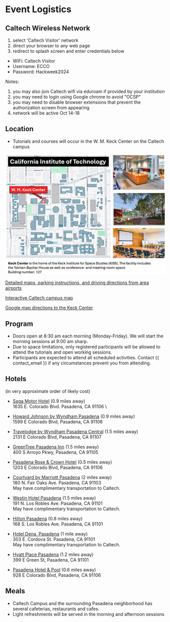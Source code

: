 # Event Logistics

## Caltech Wireless Network

1. select 'Caltech Visitor' network
2. direct your browser to any web page
3. redirect to splash screen and enter credentials below

* WiFi: Caltech Visitor
* Username: ECCO
* Password: Hackweek2024

Notes: 
1. you may also join Caltech wifi via eduroam if provided by your institution
2. you may need to login using Google chrome to avoid "OCSP"
3. you may need to disable browser extensions that prevent the authorization screen from appearing
4. network will be active Oct 14-18

## Location

* Tutorials and courses will occur in the W. M. Keck Center on the Caltech campus 

![banner](img/Keck_Map.png)

[Detailed maps, parking instructions, and driving directions from area airports](https://www.kiss.caltech.edu/directions.html)

[Interactive Caltech campus map](https://www.caltech.edu/map/campus/w-m-keck-center)

[Google map directions to the Keck Center](https://www.google.com/maps?daddr=34.13983634392368,-118.12651734799147&saddr=34.20043487922543,-118.16947571072777)

## Program

* Doors open at 8:30 am each morning (Monday-Friday). We will start the morning
  sessions at 9:00 am sharp.
* Due to space limitations, only registered participants will be allowed
  to attend the tutorials and open working sessions.
* Participants are expected to attend all scheduled activities. Contact
  {{ contact_email }} if any circumstances prevent you from attending.

## Hotels 

(in very approximate order of likely cost)

* [Saga Motor Hotel](https://thesagamotorhotel.com/) (0.9 miles away) \
1635 E. Colorado Blvd. Pasadena, CA 91106 \

* [Howard Johnson by Wyndham Pasadena](https://www.wyndhamhotels.com/hojo/pasadena-california/howard-johnson-pasadena/overview) (0.9 miles away) \
1599 E Colorado Blvd, Pasadena, CA 91106 

* [Travelodge by Wyndham Pasadena Central](https://www.wyndhamhotels.com/travelodge/pasadena-california/travelodge-pasadena-central/overview) (1.5 miles away) \
2131 E Colorado Blvd, Pasadena, CA 91107

* [GreenTree Pasadena Inn](https://www.greentreeinn.com/hotels/ca/pasadena) (1.5 miles away) \
400 S Arroyo Pkwy, Pasadena, CA 91105

* [Pasadena Rose & Crown Hotel](https://www.pasadenaroseandcrown.com/) (0.5 miles away) \
1203 E Colorado Blvd, Pasadena, CA 91106

* [Courtyard by Marriott Pasadena](https://www.marriott.com/en-us/hotels/laxot-courtyard-los-angeles-pasadena-old-town/overview/) (2 miles away) \
180 N. Fair Oaks Ave. Pasadena, CA 91103 \
May have complimentary transportation to Caltech.

* [Westin Hotel Pasadena](https://www.marriott.com/en-us/hotels/laxpw-the-westin-pasadena/overview/) (1.5 miles away) \
191 N. Los Robles Ave. Pasadena, CA 91101 \
May have complimentary transportation to Caltech.

* [Hilton Pasadena](https://www.hilton.com/en/hotels/pasphhf-hilton-pasadena/) (0.8 miles away) \
168 S. Los Robles Ave. Pasadena, CA 91101 

* [Hotel Dena, Pasadena](https://www.marriott.com/en-us/hotels/burpt-hotel-dena-pasadena-los-angeles-a-tribute-portfolio-hotel/overview/) (1 mile away) \
303 E. Cordova St. Pasadena, CA 91101 \
May have complimentary transportation to Caltech.

* [Hyatt Place Pasadena](https://www.hyatt.com/hyatt-place/en-US/laczp-hyatt-place-pasadena) (1.2 miles away) \
399 E Green St, Pasadena, CA 91101

* [Pasadena Hotel & Pool](https://www.pasadenahotel.com/) (0.6 miles away) \
928 E Colorado Blvd, Pasadena, CA 91106


## Meals

* Caltech Campus and the surrounding Pasadena neighborhood has several cafeterias, restaurants and cafes.
* Light refreshments will be served in the morning and afternoon sessions

